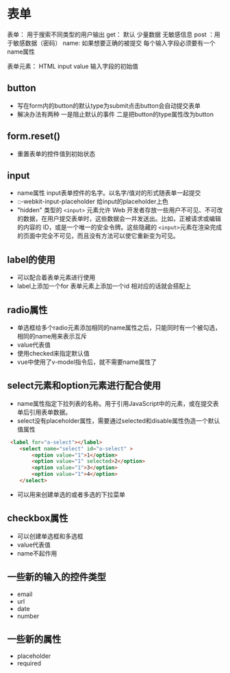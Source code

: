 # 表单

表单： 用于搜索不同类型的用户输出
    get： 默认 少量数据 无敏感信息
    post ：用于敏感数据（密码）
    name: 如果想要正确的被提交 每个输入字段必须要有一个name属性

表单元素：
    HTML input value 输入字段的初始值

## button

* 写在form内的button的默认type为submit点击button会自动提交表单
* 解决办法有两种 一是阻止默认的事件  二是把button的type属性改为button

## form.reset()

* 重置表单的控件值到初始状态

## input

* name属性 input表单控件的名字。以名字/值对的形式随表单一起提交
* ::-webkit-input-placeholder 给input的placeholder上色
* "hidden" 类型的 `<input>` 元素允许 Web 开发者存放一些用户不可见、不可改的数据，在用户提交表单时，这些数据会一并发送出。比如，正被请求或编辑的内容的 ID，或是一个唯一的安全令牌。这些隐藏的 `<input>`元素在渲染完成的页面中完全不可见，而且没有方法可以使它重新变为可见。

## label的使用

* 可以配合着表单元素进行使用
* label上添加一个for  表单元素上添加一个id 相对应的话就会搭配上

## radio属性

* 单选框给多个radio元素添加相同的name属性之后，只能同时有一个被勾选，相同的name用来表示互斥
* value代表值
* 使用checked来指定默认值
* vue中使用了v-model指令后，就不需要name属性了

## select元素和option元素进行配合使用

* name属性指定下拉列表的名称。用于引用JavaScript中的元素，或在提交表单后引用表单数据。
* select没有placeholder属性，需要通过selected和disable属性伪造一个默认值属性

```html
 <label for="a-select"></label>
    <select name="select" id="a-select" >
        <option value="1">1</option>
        <option value="1" selected>2</option>
        <option value="1">3</option>
        <option value="1">4</option>
    </select>
```

* 可以用来创建单选的或者多选的下拉菜单

## checkbox属性

* 可以创建单选框和多选框
* value代表值
* name不起作用

## 一些新的输入的控件类型

* email
* url
* date
* number

## 一些新的属性

* placeholder
* required
